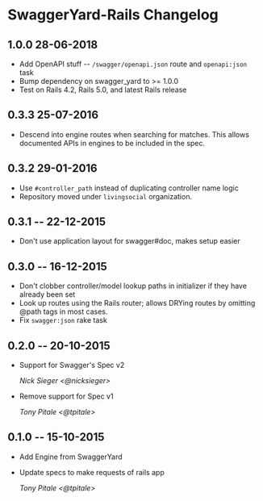 # SwaggerYard-Rails Changelog

## 1.0.0 28-06-2018 ##

* Add OpenAPI stuff -- `/swagger/openapi.json` route and `openapi:json` task
* Bump dependency on swagger_yard to >= 1.0.0
* Test on Rails 4.2, Rails 5.0, and latest Rails release

## 0.3.3 25-07-2016 ##

* Descend into engine routes when searching for matches. This allows documented
  APIs in engines to be included in the spec.

## 0.3.2 29-01-2016 ##

* Use `#controller_path` instead of duplicating controller name logic
* Repository moved under `livingsocial` organization.

## 0.3.1 -- 22-12-2015 ##

* Don't use application layout for swagger#doc, makes setup easier

## 0.3.0 -- 16-12-2015 ##

* Don't clobber controller/model lookup paths in initializer if they have
  already been set
* Look up routes using the Rails router; allows DRYing routes by omitting @path
  tags in most cases.
* Fix `swagger:json` rake task

## 0.2.0 -- 20-10-2015 ##

* Support for Swagger's Spec v2

    *Nick Sieger <@nicksieger>*

* Remove support for Spec v1

    *Tony Pitale <@tpitale>*

## 0.1.0 -- 15-10-2015 ##

* Add Engine from SwaggerYard
* Update specs to make requests of rails app

    *Tony Pitale <@tpitale>*
